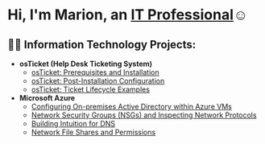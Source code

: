 <h1>Hi, I'm Marion, an <a href="https://www.linkedin.com/in/marionwilliamsjr/">IT Professional</a>☺</h1>

<h2>👨‍💻 Information Technology Projects:</h2>

- <b>osTicket (Help Desk Ticketing System)</b>
  - [osTicket: Prerequisites and Installation](https://github.com/joshmadakorcc/osticket-prereqs)
  - [osTicket: Post-Installation Configuration](https://github.com/joshmadakorcc/post-install-config)
  - [osTicket: Ticket Lifecycle Examples](https://github.com/joshmadakorcc/ticket-lifecycle)
- <b>Microsoft Azure</b>
  - [Configuring On-premises Active Directory within Azure VMs](https://github.com/marionjr/configure-ad)
  - [Network Security Groups (NSGs) and Inspecting Network Protocols](https://github.com/joshmadakorcc/azure-network-protocols)
  - [Building Intuition for DNS](https://github.com/marionjr/dns)
  - [Network File Shares and Permissions](https://github.com/marionjr/NetworkFileSharesPermissions)
